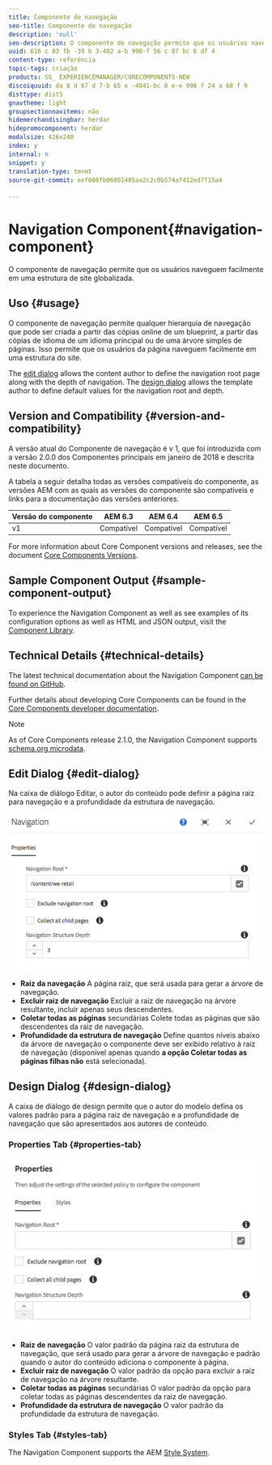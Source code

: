 ```yaml
---
title: Componente de navegação
seo-title: Componente de navegação
description: 'null'
seo-description: O componente de navegação permite que os usuários naveguem facilmente em uma estrutura de site globalizada.
uuid: 616 c 03 fb -39 b 3-402 a-b 990-f 56 c 87 bc 6 df 4
content-type: referência
topic-tags: criação
products: SG_ EXPERIENCEMANAGER/CORECOMPONENTS-NEW
discoiquuid: da 8 d 67 d 7-b 65 e -4041-bc 0 e-e 998 f 24 a 68 f 9
disttype: dist5
gnavtheme: light
groupsectionnavitems: não
hidemerchandisingbar: herdar
hidepromocomponent: herdar
modalsize: 426x240
index: y
internal: n
snippet: y
translation-type: tm+mt
source-git-commit: eef608fb06001485aa2c2c0b574af412ed7f15a4

---
```



# Navigation Component{#navigation-component}

O componente de navegação permite que os usuários naveguem facilmente em uma estrutura de site globalizada.

## Uso {#usage}

O componente de navegação permite qualquer hierarquia de navegação que pode ser criada a partir das cópias online de um blueprint, a partir das cópias de idioma de um idioma principal ou de uma árvore simples de páginas. Isso permite que os usuários da página naveguem facilmente em uma estrutura do site.

The [edit dialog](#edit-dialog) allows the content author to define the navigation root page along with the depth of navigation. The [design dialog](#design-dialog) allows the template author to define default values for the navigation root and depth.

## Version and Compatibility {#version-and-compatibility}

A versão atual do Componente de navegação é v 1, que foi introduzida com a versão 2.0.0 dos Componentes principais em janeiro de 2018 e descrita neste documento.

A tabela a seguir detalha todas as versões compatíveis do componente, as versões AEM com as quais as versões do componente são compatíveis e links para a documentação das versões anteriores.

| Versão do componente | AEM 6.3 | AEM 6.4 | AEM 6.5 |
|--- |--- |--- |--- |
| v1 | Compatível | Compatível | Compatível |


For more information about Core Component versions and releases, see the document [Core Components Versions](versions.md).

## Sample Component Output {#sample-component-output}

To experience the Navigation Component as well as see examples of its configuration options as well as HTML and JSON output, visit the [Component Library](http://opensource.adobe.com/aem-core-wcm-components/library/navigation.html).

## Technical Details {#technical-details}

The latest technical documentation about the Navigation Component [can be found on GitHub](https://github.com/adobe/aem-core-wcm-components/blob/master/content/src/content/jcr_root/apps/core/wcm/components/navigation/v1/navigation).

Further details about developing Core Components can be found in the [Core Components developer documentation](developing.md).

>[!NOTE]
>
>As of Core Components release 2.1.0, the Navigation Component supports [schema.org microdata](https://schema.org).

## Edit Dialog {#edit-dialog}

Na caixa de diálogo Editar, o autor do conteúdo pode definir a página raiz para navegação e a profundidade da estrutura de navegação.

![](assets/screen_shot_2018-04-03at112055.png)

* **Raiz
da navegação** A página raiz, que será usada para gerar a árvore de navegação.
* **Excluir raiz
de navegação** Excluir a raiz de navegação na árvore resultante, incluir apenas seus descendentes.
* **Coletar todas as páginas**
secundárias Colete todas as páginas que são descendentes da raiz de navegação.
* **Profundidade
da estrutura de navegação** Define quantos níveis abaixo da árvore de navegação o componente deve ser exibido relativo à raiz de navegação (disponível apenas quando **a opção Coletar todas as páginas filhas não** está selecionada).

## Design Dialog {#design-dialog}

A caixa de diálogo de design permite que o autor do modelo defina os valores padrão para a página raiz de navegação e a profundidade de navegação que são apresentados aos autores de conteúdo.

### Properties Tab {#properties-tab}

![](assets/screen_shot_2018-04-03at112357.png)

* **Raiz
de navegação** O valor padrão da página raiz da estrutura de navegação, que será usado para gerar a árvore de navegação e padrão quando o autor do conteúdo adiciona o componente à página.
* **Excluir raiz
de navegação** O valor padrão da opção para excluir a raiz de navegação na árvore resultante.
* **Coletar todas as páginas**
secundárias O valor padrão da opção para coletar todas as páginas descendentes da raiz de navegação.
* **Profundidade
da estrutura de navegação** O valor padrão da profundidade da estrutura de navegação.

### Styles Tab {#styles-tab}

The Navigation Component supports the AEM [Style System](authoring.md#component-styling).